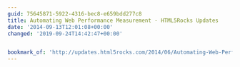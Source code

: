 ```yaml
---
guid: 75645871-5922-4316-bec8-e659bdd277c8
title: Automating Web Performance Measurement - HTML5Rocks Updates
date: '2014-09-13T12:01:08+00:00'
changed: '2019-09-24T14:42:47+00:00'


bookmark_of: 'http://updates.html5rocks.com/2014/06/Automating-Web-Performance-Measurement'
---
```




